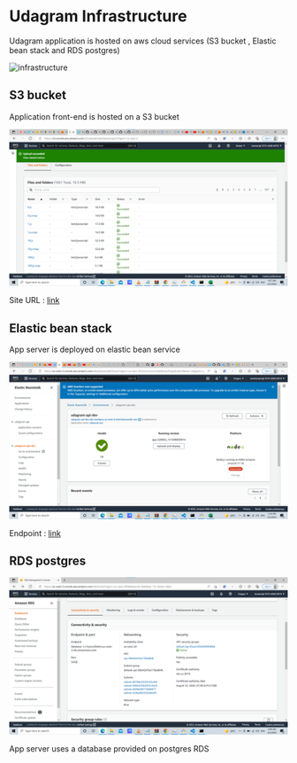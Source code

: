# Udagram Infrastructure

Udagram application is hosted on aws cloud services (S3 bucket , Elastic bean stack and RDS postgres)

![infrastructure](./screenshots/infrastructure.png)

## S3 bucket

Application front-end is hosted on a S3 bucket

![S3](./screenshots/S3.PNG)

Site URL : [link](http://finalversion.s3-website-us-west-2.amazonaws.com/)

## Elastic bean stack

App server is deployed on elastic bean service

![api](./screenshots/api.PNG)

Endpoint : [link](http://udagram-api-dev.eba-saw6gssu.us-west-2.elasticbeanstalk.com/)

## RDS postgres

![RDS](./screenshots/RDS.PNG)

App server uses a database provided on postgres RDS

